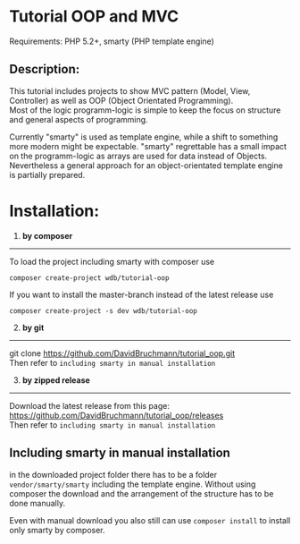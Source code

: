 Tutorial OOP and MVC
====================

Requirements: PHP 5.2+, smarty (PHP template engine)

Description:
------------
This tutorial includes projects to show MVC pattern (Model, View, Controller) as well as OOP (Object Orientated Programming).  
Most of the logic programm-logic is simple to keep the focus on structure and general aspects of programming.  

Currently "smarty" is used as template engine, while a shift to something more modern might be expectable.
"smarty" regrettable has a small impact on the programm-logic as arrays are used for data instead of Objects.  
Nevertheless a general approach for an object-orientated template engine is partially prepared.

Installation:
=============
1) **by composer**
  --------------
  To load the project including smarty with composer use
  ```
  composer create-project wdb/tutorial-oop
  ```
  If you want to install the master-branch instead of the latest release use
  ```
  composer create-project -s dev wdb/tutorial-oop
  ```

2) **by git**
---------
git clone https://github.com/DavidBruchmann/tutorial_oop.git  
Then refer to `including smarty in manual installation`

3) **by zipped release**
--------------------
Download the latest release from this page:  
https://github.com/DavidBruchmann/tutorial_oop/releases  
Then refer to `including smarty in manual installation`

Including smarty in manual installation
---------------------------------------
in the downloaded project folder there has to be a folder `vendor/smarty/smarty` including the template engine.
Without using composer the download and the arrangement of the structure has to be done manually.  

Even with manual download you also still can use `composer install` to install only smarty by composer.
